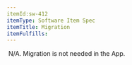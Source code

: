 ```yaml
---
itemId:sw-412
itemType: Software Item Spec
itemTitle: Migration
itemFulfills: 
---
```

 N/A. Migration is not needed in the App. 
 